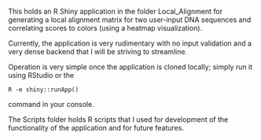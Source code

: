 This holds an R Shiny application in the folder Local_Alignment for generating a local alignment matrix for two user-input DNA sequences and correlating scores to colors (using a heatmap visualization).

Currently, the application is very rudimentary with no input validation and a very dense backend that I will be striving to streamline.

Operation is very simple once the application is cloned locally; simply run it using RStudio or the 


	R -e shiny::runApp()

command in your console.

The Scripts folder holds R scripts that I used for development of the functionality of the application and for future features.

